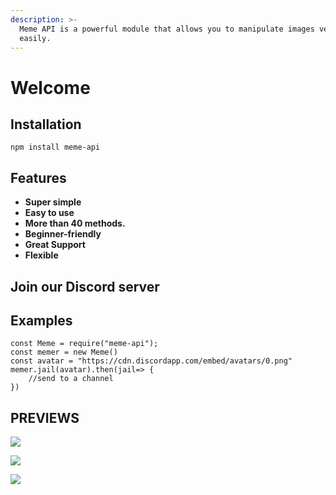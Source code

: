 ```yaml
---
description: >-
  Meme API is a powerful module that allows you to manipulate images very
  easily.
---
```


# Welcome

## **Installation** <a id="installation"></a>

```text
npm install meme-api
```

## **Features**

* **Super simple**
* **Easy to use** 
* **More than 40 methods.**
* **Beginner-friendly** 
* **Great Support**
* **Flexible**

## Join our Discord server

## Examples

```text
const Meme = require("meme-api");
const memer = new Meme()
const avatar = "https://cdn.discordapp.com/embed/avatars/0.png"
memer.jail(avatar).then(jail=> {
    //send to a channel 
})
```

## PREVIEWS

![](../.gitbook/assets/example-meme-api.png)

![](../.gitbook/assets/facts-1.png)

![](../.gitbook/assets/facts-2.png)

